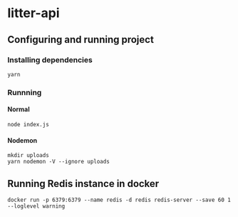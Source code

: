 # litter-api

## Configuring and running project
### Installing dependencies
```
yarn
```

### Runnning
#### Normal
```
node index.js
```
#### Nodemon
```
mkdir uploads
yarn nodemon -V --ignore uploads
```

## Running Redis instance in docker
```
docker run -p 6379:6379 --name redis -d redis redis-server --save 60 1 --loglevel warning
```
